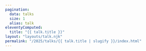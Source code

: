 ```yaml
---
pagination:
  data: talks
  size: 1
  alias: talk
eleventyComputed:
  title: "{{ talk.title }}"
layout: "layouts/talk.njk"
permalink: "/2025/talks/{{ talk.title | slugify }}/index.html"
---
```

